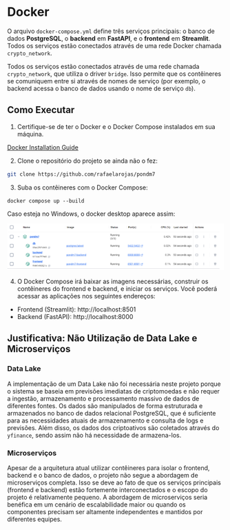 # Docker

O arquivo `docker-compose.yml` define três serviços principais: o banco de dados **PostgreSQL**, o **backend** em **FastAPI**, e o **frontend** em **Streamlit**. Todos os serviços estão conectados através de uma rede Docker chamada `crypto_network`.

Todos os serviços estão conectados através de uma rede chamada `crypto_network`, que utiliza o driver `bridge`. Isso permite que os contêineres se comuniquem entre si através de nomes de serviço (por exemplo, o backend acessa o banco de dados usando o nome de serviço `db`).

## Como Executar

1. Certifique-se de ter o Docker e o Docker Compose instalados em sua máquina.

[Docker Installation Guide](https://docs.docker.com/engine/install/)

2. Clone o repositório do projeto se ainda não o fez:

```bash
git clone https://github.com/rafaelarojas/pondm7
```

3. Suba os contêineres com o Docker Compose:
```
docker compose up --build
```
Caso esteja no Windows, o docker desktop aparece assim:

![alt text](images/image.png)

4. O Docker Compose irá baixar as imagens necessárias, construir os contêineres do frontend e backend, e iniciar os serviços. Você poderá acessar as aplicações nos seguintes endereços:

- Frontend (Streamlit): http://localhost:8501
- Backend (FastAPI): http://localhost:8000

## Justificativa: Não Utilização de Data Lake e Microserviços

### Data Lake
A implementação de um Data Lake não foi necessária neste projeto porque o sistema se baseia em previsões imediatas de criptomoedas e não requer a ingestão, armazenamento e processamento massivo de dados de diferentes fontes. Os dados são manipulados de forma estruturada e armazenados no banco de dados relacional PostgreSQL, que é suficiente para as necessidades atuais de armazenamento e consulta de logs e previsões. Além disso, os dados dos criptoativos são coletados através do `yfinance`, sendo assim não há necessidade de armazena-los.

### Microserviços

Apesar de a arquitetura atual utilizar contêineres para isolar o frontend, backend e o banco de dados, o projeto não segue a abordagem de microserviços completa. Isso se deve ao fato de que os serviços principais (frontend e backend) estão fortemente interconectados e o escopo do projeto é relativamente pequeno. A abordagem de microserviços seria benéfica em um cenário de escalabilidade maior ou quando os componentes precisam ser altamente independentes e mantidos por diferentes equipes.
